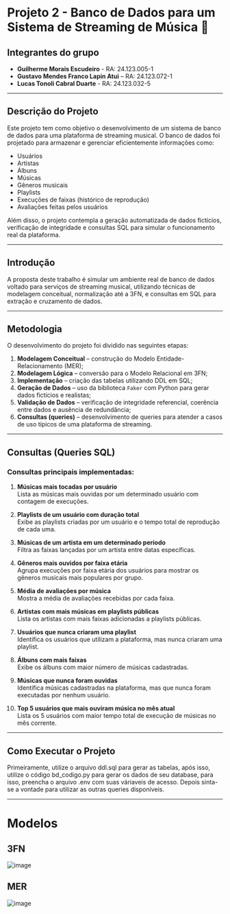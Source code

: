# Projeto 2 - Banco de Dados para um Sistema de Streaming de Música 🎵

## Integrantes do grupo
- **Guilherme Morais Escudeiro** - RA: 24.123.005-1
- **Gustavo Mendes Franco Lapin Atui** – RA: 24.123.072-1
- **Lucas Tonoli Cabral Duarte** - RA: 24.123.032-5

---

## Descrição do Projeto

Este projeto tem como objetivo o desenvolvimento de um sistema de banco de dados para uma plataforma de streaming musical. O banco de dados foi projetado para armazenar e gerenciar eficientemente informações como:

- Usuários  
- Artistas  
- Álbuns  
- Músicas  
- Gêneros musicais  
- Playlists  
- Execuções de faixas (histórico de reprodução)  
- Avaliações feitas pelos usuários  

Além disso, o projeto contempla a geração automatizada de dados fictícios, verificação de integridade e consultas SQL para simular o funcionamento real da plataforma.

---

## Introdução

A proposta deste trabalho é simular um ambiente real de banco de dados voltado para serviços de streaming musical, utilizando técnicas de modelagem conceitual, normalização até a 3FN, e consultas em SQL para extração e cruzamento de dados.

---

## Metodologia

O desenvolvimento do projeto foi dividido nas seguintes etapas:

1. **Modelagem Conceitual** – construção do Modelo Entidade-Relacionamento (MER);  
2. **Modelagem Lógica** – conversão para o Modelo Relacional em 3FN;  
3. **Implementação** – criação das tabelas utilizando DDL em SQL;  
4. **Geração de Dados** – uso da biblioteca `Faker` com Python para gerar dados fictícios e realistas;  
5. **Validação de Dados** – verificação de integridade referencial, coerência entre dados e ausência de redundância;  
6. **Consultas (queries)** – desenvolvimento de queries para atender a casos de uso típicos de uma plataforma de streaming.

---

## Consultas (Queries SQL)

### Consultas principais implementadas:

1. **Músicas mais tocadas por usuário**  
   Lista as músicas mais ouvidas por um determinado usuário com contagem de execuções.

2. **Playlists de um usuário com duração total**  
   Exibe as playlists criadas por um usuário e o tempo total de reprodução de cada uma.

3. **Músicas de um artista em um determinado período**  
   Filtra as faixas lançadas por um artista entre datas específicas.

4. **Gêneros mais ouvidos por faixa etária**  
   Agrupa execuções por faixa etária dos usuários para mostrar os gêneros musicais mais populares por grupo.

5. **Média de avaliações por música**  
   Mostra a média de avaliações recebidas por cada faixa.

6. **Artistas com mais músicas em playlists públicas**  
   Lista os artistas com mais faixas adicionadas a playlists públicas.

7. **Usuários que nunca criaram uma playlist**  
   Identifica os usuários que utilizam a plataforma, mas nunca criaram uma playlist.

8. **Álbuns com mais faixas**  
   Exibe os álbuns com maior número de músicas cadastradas.

9. **Músicas que nunca foram ouvidas**  
   Identifica músicas cadastradas na plataforma, mas que nunca foram executadas por nenhum usuário.

10. **Top 5 usuários que mais ouviram música no mês atual**  
   Lista os 5 usuários com maior tempo total de execução de músicas no mês corrente.

---

## Como Executar o Projeto

Primeiramente, utilize o arquivo ddl.sql para gerar as tabelas, após isso, utilize o código bd_codigo.py para gerar os dados de seu database, para isso, preencha o arquivo .env com suas váriaveis de acesso. Depois sinta-se a vontade para utilizar as outras queries disponíveis.

---

# Modelos

## 3FN
![image](https://github.com/user-attachments/assets/a0f73945-21aa-416a-9974-ddc18972a508)

## MER
![image](https://github.com/user-attachments/assets/b0f8d88a-4f71-4611-9358-522d6e2d92f9)

